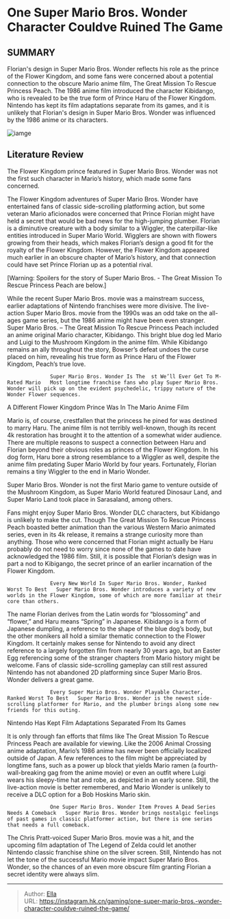 # One Super Mario Bros. Wonder Character Couldve Ruined The Game


## SUMMARY 



  Florian&#39;s design in Super Mario Bros. Wonder reflects his role as the prince of the Flower Kingdom, and some fans were concerned about a potential connection to the obscure Mario anime film, The Great Mission To Rescue Princess Peach.   The 1986 anime film introduced the character Kibidango, who is revealed to be the true form of Prince Haru of the Flower Kingdom.   Nintendo has kept its film adaptations separate from its games, and it is unlikely that Florian&#39;s design in Super Mario Bros. Wonder was influenced by the 1986 anime or its characters.  

![iamge](https://static1.srcdn.com/wordpress/wp-content/uploads/2023/11/one-super-mario-bros-wonder-character-could-ve-ruined-the-game-daisy-luigi-mario-and-peach-from-super-mario-bros-wonder.jpg)

## Literature Review

The Flower Kingdom prince featured in Super Mario Bros. Wonder was not the first such character in Mario’s history, which made some fans concerned.




The Flower Kingdom adventures of Super Mario Bros. Wonder have entertained fans of classic side-scrolling platforming action, but some veteran Mario aficionados were concerned that Prince Florian might have held a secret that would be bad news for the high-jumping plumber. Florian is a diminutive creature with a body similar to a Wiggler, the caterpillar-like entities introduced in Super Mario World. Wigglers are shown with flowers growing from their heads, which makes Florian’s design a good fit for the royalty of the Flower Kingdom. However, the Flower Kingdom appeared much earlier in an obscure chapter of Mario’s history, and that connection could have set Prince Florian up as a potential rival.




[Warning: Spoilers for the story of Super Mario Bros. - The Great Mission To Rescue Princess Peach are below.]

While the recent Super Mario Bros. movie was a mainstream success, earlier adaptations of Nintendo franchises were more divisive. The live-action Super Mario Bros. movie from the 1990s was an odd take on the all-ages game series, but the 1986 anime might have been even stranger. Super Mario Bros. – The Great Mission To Rescue Princess Peach included an anime original Mario character, Kibidango. This bright blue dog led Mario and Luigi to the Mushroom Kingdom in the anime film. While Kibidango remains an ally throughout the story, Bowser’s defeat undoes the curse placed on him, revealing his true form as Prince Haru of the Flower Kingdom, Peach’s true love.

                  Super Mario Bros. Wonder Is The  st We’ll Ever Get To M-Rated Mario   Most longtime franchise fans who play Super Mario Bros. Wonder will pick up on the evident psychedelic, trippy nature of the Wonder Flower sequences.    





 A Different Flower Kingdom Prince Was In The Mario Anime Film 
          

Mario is, of course, crestfallen that the princess he pined for was destined to marry Haru. The anime film is not terribly well-known, though its recent 4k restoration has brought it to the attention of a somewhat wider audience. There are multiple reasons to suspect a connection between Haru and Florian beyond their obvious roles as princes of the Flower Kingdom. In his dog form, Haru bore a strong resemblance to a Wiggler as well, despite the anime film predating Super Mario World by four years. Fortunately, Florian remains a tiny Wiggler to the end in Mario Wonder.



Super Mario Bros. Wonder is not the first Mario game to venture outside of the Mushroom Kingdom, as Super Mario World featured Dinosaur Land, and Super Mario Land took place in Sarasaland, among others.







Fans might enjoy Super Mario Bros. Wonder DLC characters, but Kibidango is unlikely to make the cut. Though The Great Mission To Rescue Princess Peach boasted better animation than the various Western Mario animated series, even in its 4k release, it remains a strange curiosity more than anything. Those who were concerned that Florian might actually be Haru probably do not need to worry since none of the games to date have acknowledged the 1986 film. Still, it is possible that Florian’s design was in part a nod to Kibigango, the secret prince of an earlier incarnation of the Flower Kingdom.


 

                  Every New World In Super Mario Bros. Wonder, Ranked Worst To Best   Super Mario Bros. Wonder introduces a variety of new worlds in the Flower Kingdom, some of which are more familiar at their core than others.   




The name Florian derives from the Latin words for “blossoming” and “flower,” and Haru means “Spring” in Japanese. Kibidango is a form of Japanese dumpling, a reference to the shape of the blue dog’s body, but the other monikers all hold a similar thematic connection to the Flower Kingdom. It certainly makes sense for Nintendo to avoid any direct reference to a largely forgotten film from nearly 30 years ago, but an Easter Egg referencing some of the stranger chapters from Mario history might be welcome. Fans of classic side-scrolling gameplay can still rest assured Nintendo has not abandoned 2D platforming since Super Mario Bros. Wonder delivers a great game.

                  Every Super Mario Bros. Wonder Playable Character, Ranked Worst To Best   Super Mario Bros. Wonder is the newest side-scrolling platformer for Mario, and the plumber brings along some new friends for this outing.   



 Nintendo Has Kept Film Adaptations Separated From Its Games 
          




It is only through fan efforts that films like The Great Mission To Rescue Princess Peach are available for viewing. Like the 2006 Animal Crossing anime adaptation, Mario’s 1986 anime has never been officially localized outside of Japan. A few references to the film might be appreciated by longtime fans, such as a power up block that yields Mario ramen (a fourth-wall-breaking gag from the anime movie) or even an outfit where Luigi wears his sleepy-time hat and robe, as depicted in an early scene. Still, the live-action movie is better remembered, and Mario Wonder is unlikely to receive a DLC option for a Bob Hoskins Mario skin.

                  One Super Mario Bros. Wonder Item Proves A Dead Series Needs A Comeback   Super Mario Bros. Wonder brings nostalgic feelings of past games in classic platformer action, but there is one series that needs a full comeback.   

The Chris Pratt-voiced Super Mario Bros. movie was a hit, and the upcoming film adaptation of The Legend of Zelda could let another Nintendo classic franchise shine on the silver screen. Still, Nintendo has not let the tone of the successful Mario movie impact Super Mario Bros. Wonder, so the chances of an even more obscure film granting Florian a secret identity were always slim.






---

> Author: [Ella](https://instagram.hk.cn/)  
> URL: https://instagram.hk.cn/gaming/one-super-mario-bros.-wonder-character-couldve-ruined-the-game/  

